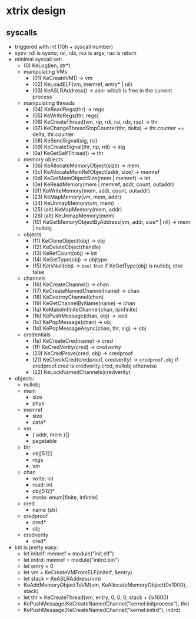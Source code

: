 # xtrix design
## syscalls
 - triggered with int (10h + syscall number)
 - sysv: rdi is sysno; rsi, rdx, rcx is args; rax is return
 - minimal syscall set:
     - (0) KeLog(len, str*)
     - manipulating VMs
         - (01) KeCreateVM() -> vm
         - (02) KeLoadELF(vm, memref, entry* | nil)
         - (03) KeASLRAddress() -> `addr` which is free in the current process
     - manipulating threads
         - (04) KeReadRegs(thr) -> regs
         - (05) KeWriteRegs(thr, regs)
         - (06) KeCreateThread(vm, rip, rdi, rsi, rdx, rsp) -> thr
         - (07) KeChangeThreadStopCounter(thr, delta) -> thr.counter += delta, thr.counter
         - (08) KeSendSignal(sig, rsi)
         - (09) KeCreateSignal(thr, rip, rdi) -> sig
         - (0a) KeGetSelfThread() -> thr
     - memory objects
         - (0b) KeAllocateMemoryObject(size) -> mem
         - (0c) KeAllocateMemRefObject(addr, size) -> memref
         - (0d) KeGetMemObjectSize(mem | memref) -> int
         - (0e) KeReadMemory(mem | memref, addr, count, outaddr)
         - (0f) KeWriteMemory(mem, addr, count, outaddr)
         - (23) KeMapMemory(vm, mem, addr)
         - (24) KeUnmapMemory(vm, mem)
         - (25) (alt) KeMapMemory(mem, addr)
         - (26) (alt) KeUnmapMemory(mem)
         - (10) KeGetMemoryObjectByAddress(vm, addr, size* | nil) -> mem | nullobj
     - objects
         - (11) KeCloneObject(obj) -> obj
         - (12) KeDeleteObject(handle<obj>)
         - (13) KeRefCount(obj) -> int
         - (14) KeGetType(obj) -> objtype
         - (15) KeIsNull(obj) -> `bool` true if KeGetType(obj) is nullobj, else false
     - channels
         - (16) KeCreateChannel() -> chan
         - (17) KeCreateNamedChannel(name) -> chan
         - (18) KeDestroyChannel(chan)
         - (19) KeGetChannelByName(name) -> chan
         - (1a) KeMakeInfiniteChannel(chan, isinfinite)
         - (1b) KePushMessage(chan, obj) -> void
         - (1c) KePopMessage(chan) -> obj
         - (1d) KePopMessageAsync(chan, thr, sig) -> obj
     - credentials
         - (1e) KeCreateCred(name) -> cred
         - (1f) KeCredVerity(cred) -> credverity
         - (20) KeCredProve(cred, obj) -> credproof
         - (21) KeCheckCred(credproof, credverity) -> `credproof.obj` if credproof.cred is credverity.cred, nullobj otherwise
         - (22) KeLockNamedChannels(credverity)
 - objects:
     - nullobj
     - mem
         - size
         - phys
     - memref
         - size
         - data*
     - vm
         - { addr, mem }[]
         - pagetable
     - thr
         - obj[512]
         - regs
         - vm
     - chan
         - write: int
         - read: int
         - obj[512]*
         - mode: enum[finite, infinite]
     - cred
         - name (str)
     - credproof
         - cred*
         - obj
     - credverity
         - cred*
 - init is pretty easy:
     - let initelf: memref = module("init.elf")
     - let initrd: memref = module("initrd.bin")
     - let entry = 0
     - let vm = KeCreateVMFromELF(initelf, &entry)
     - let stack = KeASLRAddress(vm)
     - KeAddMemoryObjectToVM(vm, KeAllocateMemoryObject(0x1000), stack)
     - let thr = KeCreateThread(vm, entry, 0, 0, 0, stack + 0x1000)
     - KePushMessage(KeCreateNamedChannel("kernel:initprocess"), thr)
     - KePushMessage(KeCreateNamedChannel("kernel:initrd"), initrd)
